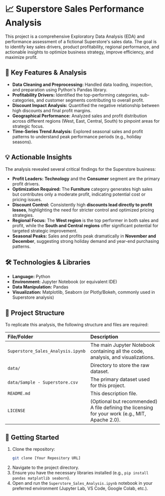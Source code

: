 # 📈 Superstore Sales Performance Analysis

This project is a comprehensive Exploratory Data Analysis (EDA) and performance assessment of a fictional Superstore's sales data. The goal is to identify key sales drivers, product profitability, regional performance, and actionable insights to optimize business strategy, improve efficiency, and maximize profit.

## 🌟 Key Features & Analysis

* **Data Cleaning and Preprocessing:** Handled data loading, inspection, and preparation using Python's Pandas library.
* **Profitability Drivers:** Identified the top-performing categories, sub-categories, and customer segments contributing to overall profit.
* **Discount Impact Analysis:** Quantified the negative relationship between high discounts and final profit margins.
* **Geographical Performance:** Analyzed sales and profit distribution across different regions (West, East, Central, South) to pinpoint areas for strategic focus.
* **Time-Series Trend Analysis:** Explored seasonal sales and profit patterns to understand peak performance periods (e.g., holiday seasons).

## 💡 Actionable Insights

The analysis revealed several critical findings for the Superstore business:

* **Profit Leaders:** **Technology** and the **Consumer** segment are the primary profit drivers.
* **Optimization Required:** The **Furniture** category generates high sales but contributes only a moderate profit, indicating potential cost or pricing issues.
* **Discount Control:** Consistently high **discounts lead directly to profit losses**, highlighting the need for stricter control and optimized pricing strategies.
* **Regional Focus:** The **West region** is the top performer in both sales and profit, while the **South and Central regions** offer significant potential for targeted strategic improvement.
* **Seasonal Peaks:** Sales and profits peak dramatically in **November and December**, suggesting strong holiday demand and year-end purchasing patterns.

## 🛠️ Technologies & Libraries

* **Language:** Python
* **Environment:** Jupyter Notebook (or equivalent IDE)
* **Data Manipulation:** Pandas
* **Visualization:** Matplotlib, Seaborn (or Plotly/Bokeh, commonly used in Superstore analysis)

## 📂 Project Structure

To replicate this analysis, the following structure and files are required:

| File/Folder | Description |
| :--- | :--- |
| `Superstore_Sales_Analysis.ipynb` | The main Jupyter Notebook containing all the code, analysis, and visualizations. |
| `data/` | Directory to store the raw dataset. |
| `data/Sample - Superstore.csv` | The primary dataset used for this project. |
| `README.md` | This description file. |
| `LICENSE` | (Optional but recommended) A file defining the licensing for your work (e.g., MIT, Apache 2.0). |

## 🚀 Getting Started

1.  Clone the repository:
    ```bash
    git clone [Your Repository URL]
    ```
2.  Navigate to the project directory.
3.  Ensure you have the necessary libraries installed (e.g., `pip install pandas matplotlib seaborn`).
4.  Open and run the `Superstore_Sales_Analysis.ipynb` notebook in your preferred environment (Jupyter Lab, VS Code, Google Colab, etc.).
